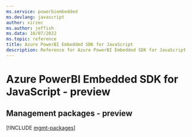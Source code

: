 ```yaml
---
ms.service: powerbiembedded
ms.devlang: javascript
author: xirzec
ms.author: jeffish
ms.data: 10/07/2022
ms.topic: reference
title: Azure PowerBI Embedded SDK for JavaScript
description: Reference for Azure PowerBI Embedded SDK for JavaScript
---
```

# Azure PowerBI Embedded SDK for JavaScript - preview

## Management packages - preview
[!INCLUDE [mgmt-packages](powerbi-embedded-mgmt-index.md)]
